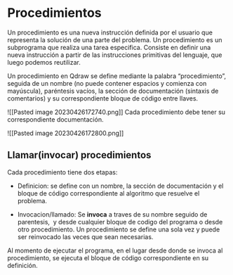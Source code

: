 # Procedimientos

Un procedimiento es una nueva instrucción definida por el usuario que representa la solución de una parte del problema. Un procedimiento es un subprograma que realiza una tarea especifica. Consiste en definir una nueva instrucción a partir de las instrucciones primitivas del lenguaje, que luego podemos reutilizar.

Un procedimiento en Qdraw se define mediante la palabra “procedimiento”, seguida de un nombre (no puede contener espacios y comienza con mayúscula), paréntesis vacíos, la sección de documentación (sintaxis de comentarios) y su correspondiente bloque de código entre llaves.

![[Pasted image 20230426172740.png]]
Cada procedimiento debe tener su correspondiente documentación.

![[Pasted image 20230426172800.png]]

## Llamar(invocar) procedimientos

Cada procedimiento tiene dos etapas:

* Definicion: se define con un nombre, la sección de documentación y el bloque de código correspondiente al algoritmo que resuelve el problema. 

* Invocacion/llamado:  Se **invoca** a traves de su nombre seguido de parentesis,  y desde cualquier bloque de codigo del programa o desde otro procedimiento. Un procedimiento se define una sola vez y puede ser reinvocado las veces que sean necesarias.

Al momento de ejecutar el programa, en el lugar desde donde se invoca al procedimiento, se ejecuta el bloque de código correspondiente en su definición.